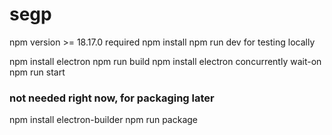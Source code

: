# segp

npm version >= 18.17.0 required
npm install
npm run dev for testing locally

npm install electron
npm run build
npm install electron concurrently wait-on
npm run start

### not needed right now, for packaging later
npm install electron-builder
npm run package
